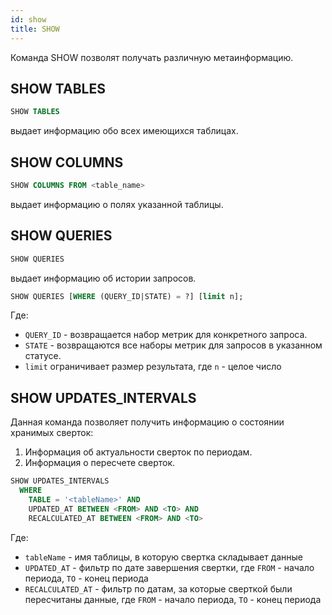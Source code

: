 ```yaml
---
id: show
title: SHOW
---
```


Команда SHOW позволят получать различную метаинформацию.

## SHOW TABLES

```sql
SHOW TABLES
```
выдает информацию обо всех имеющихся таблицах.

## SHOW COLUMNS

```sql
SHOW COLUMNS FROM <table_name>
```
выдает информацию о полях указанной таблицы.

## SHOW QUERIES

```sql
SHOW QUERIES
```
выдает информацию об истории запросов.

```sql
SHOW QUERIES [WHERE (QUERY_ID|STATE) = ?] [limit n];
```

Где:
  - `QUERY_ID` - возвращается набор метрик для конкретного запроса.
  - `STATE` - возвращаются все наборы метрик для запросов в указанном статусе.
  - `limit` ограничивает размер результата, где `n` - целое число

## SHOW UPDATES_INTERVALS

Данная команда позволяет получить информацию о состоянии хранимых сверток:
  1. Информация об актуальности сверток по периодам.
  2. Информация о пересчете сверток.

```sql
SHOW UPDATES_INTERVALS
  WHERE
    TABLE = '<tableName>' AND
    UPDATED_AT BETWEEN <FROM> AND <TO> AND
    RECALCULATED_AT BETWEEN <FROM> AND <TO>
```

Где:

- `tableName` - имя таблицы, в которую свертка складывает данные
- `UPDATED_AT` - фильтр по дате завершения свертки, где `FROM` - начало периода, `TO` - конец периода
- `RECALCULATED_AT` - фильтр по датам, за которые сверткой были пересчитаны данные, где `FROM` - начало периода, `TO` - конец периода
